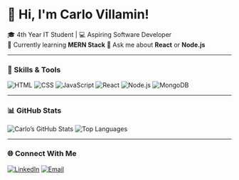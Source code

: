 # 👋 Hi, I'm Carlo Villamin!

🎓 4th Year IT Student | 💻 Aspiring Software Developer  
🌱 Currently learning **MERN Stack**
💬 Ask me about **React** or **Node.js**

---

### 🚀 Skills & Tools
![HTML](https://img.shields.io/badge/-HTML5-E34F26?style=flat-square&logo=html5&logoColor=white)
![CSS](https://img.shields.io/badge/-CSS3-1572B6?style=flat-square&logo=css3)
![JavaScript](https://img.shields.io/badge/-JavaScript-F7DF1E?style=flat-square&logo=javascript&logoColor=black)
![React](https://img.shields.io/badge/-React-61DAFB?style=flat-square&logo=react&logoColor=black)
![Node.js](https://img.shields.io/badge/-Node.js-339933?style=flat-square&logo=node.js&logoColor=white)
![MongoDB](https://img.shields.io/badge/-MongoDB-47A248?style=flat-square&logo=mongodb&logoColor=white)

---

### 📊 GitHub Stats
![Carlo’s GitHub Stats](https://github-readme-stats.vercel.app/api?username=Yoriyoi07&show_icons=true&theme=radical)
![Top Languages](https://github-readme-stats.vercel.app/api/top-langs/?username=Yoriyoi07&layout=compact&theme=radical)

---

### 🌐 Connect With Me
[![LinkedIn](https://img.shields.io/badge/LinkedIn-blue?style=flat-square&logo=linkedin)](https://linkedin.com/in/YOURUSERNAME)
[![Email](https://img.shields.io/badge/Email-Contact%20Me!-lightgrey?style=flat-square&logo=gmail)](mailto:youremail@gmail.com)
